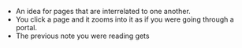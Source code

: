 - An idea for pages that are interrelated to one another.
- You click a page and it zooms into it as if you were going through a portal.
- The previous note you were reading gets